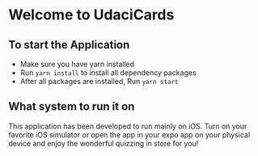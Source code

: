 # Welcome to UdaciCards

## To start the Application

* Make sure you have yarn installed
* Run `yarn install` to install all dependency packages
* After all packages are installed, Run `yarn start`

## What system to run it on

This application has been developed to run mainly on iOS. Turn on your favorite iOS simulator or open the app in your expo app on your physical device and enjoy the wonderful quizzing in store for you!
